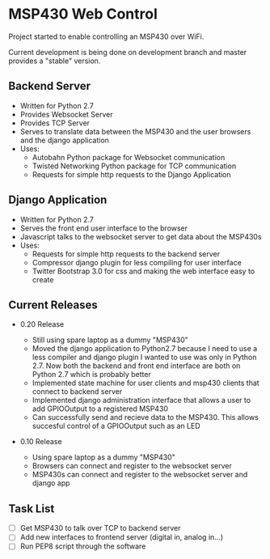 MSP430 Web Control
=================

Project started to enable controlling an MSP430 over WiFi.

Current development is being done on development branch and master provides a "stable" version.


Backend Server
-----------------
* Written for Python 2.7
* Provides Websocket Server
* Provides TCP Server
* Serves to translate data between the MSP430 and the user browsers and the django application
* Uses:
    * Autobahn Python package for Websocket communication
    * Twisted Networking Python package for TCP communication
    * Requests for simple http requests to the Django Application

Django Application
-----------------
* Written for Python 2.7
* Serves the front end user interface to the browser
* Javascript talks to the websocket server to get data about the MSP430s
* Uses:
    * Requests for simple http requests to the backend server
    * Compressor django plugin for less compiling for user interface
    * Twitter Bootstrap 3.0 for css and making the web interface easy to create


Current Releases
-----------------
* 0.20 Release
    * Still using spare laptop as a dummy "MSP430"
    * Moved the django application to Python2.7 because I need to use a less compiler and django plugin I wanted to use was only in Python 2.7. Now both the backend and front end interface are both on Python 2.7 which is probably better
    * Implemented state machine for user clients and msp430 clients that connect to backend server
    * Implemented django administration interface that allows a user to add GPIOOutput to a registered MSP430
    * Can successfully send and recieve data to the MSP430. This allows succesful control of a GPIOOutput such as an LED

* 0.10 Release
    * Using spare laptop as a dummy "MSP430"
    * Browsers can connect and register to the websocket server
    * MSP430s can connect and register to the websocket server and django app


Task List
------------------
- [ ] Get MSP430 to talk over TCP to backend server
- [ ] Add new interfaces to frontend server (digital in, analog in...)
- [ ] Run PEP8 script through the software
